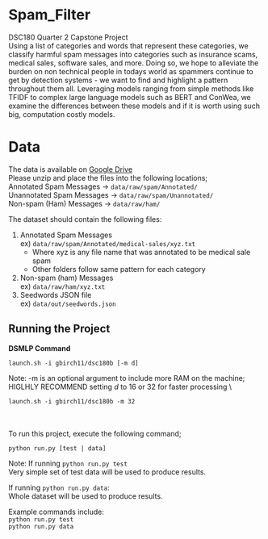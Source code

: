 # Spam_Filter
DSC180 Quarter 2 Capstone Project \
Using a list of categories and words that represent these categories, we classify harmful spam messages into categories such as insurance scams, medical sales, software sales, and more. Doing so, we hope to alleviate the burden on non technical people in todays world as spammers continue to get by detection systems - we want to find and highlight a pattern throughout them all. Leveraging models ranging from simple methods like TFIDF to complex large language models such as BERT and ConWea, we examine the differences between these models and if it is worth using such big, computation costly models.

# Data
The data is available on [Google Drive](https://drive.google.com/drive/folders/1uTRzRPkom6nUtRB2D4pOi8uOpSpqst7m?usp=share_link)\
Please unzip and place the files into the following locations; \
Annotated Spam Messages -> ```data/raw/spam/Annotated/``` \
Unannotated Spam Messages -> ```data/raw/spam/Unannotated/``` \
Non-spam (Ham) Messages -> ```data/raw/ham/``` 


The dataset should contain the following files:
1) Annotated Spam Messages \
  ex) ```data/raw/spam/Annotated/medical-sales/xyz.txt```
    * Where xyz is any file name that was annotated to be medical sale spam
    * Other folders follow same pattern for each category
2) Non-spam (ham) Messages \
  ex) ```data/raw/ham/xyz.txt```
3) Seedwords JSON file \
  ex) ```data/out/seedwords.json```

## Running the Project
**DSMLP Command**
``` 
launch.sh -i gbirch11/dsc180b [-m d]
```
Note: -m is an optional argument to include more RAM on the machine; HIGLHLY RECOMMEND setting $d$ to 16 or 32 for faster processing \
``` 
launch.sh -i gbirch11/dsc180b -m 32
```
<br> <br>
To run this project, execute the following command;
```
python run.py [test | data]
```
Note: If running ```python run.py test``` \
Very simple set of test data will be used to produce results.

If running ```python run.py data```: \
Whole dataset will be used to produce results.

Example commands include: \
``` python run.py test ``` \
``` python run.py data ```
